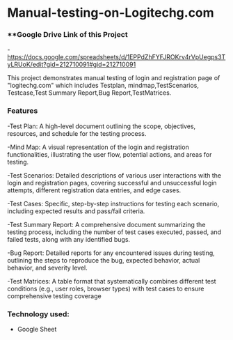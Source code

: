 # Manual-testing-on-Logitechg.com
### **Google Drive Link of this Project
-https://docs.google.com/spreadsheets/d/1EPPdZhFYFJROKrv4rVpUegps3TyLRUoK/edit?gid=212710091#gid=212710091


This project demonstrates manual testing of login and registration page of "logitechg.com" which includes Testplan, mindmap,TestScenarios, Testcase,Test Summary Report,Bug Report,TestMatrices.
### **Features**
-Test Plan:
A high-level document outlining the scope, objectives, resources, and schedule for the testing process.

-Mind Map: 
A visual representation of the login and registration functionalities, illustrating the user flow, potential actions, and areas for testing.

-Test Scenarios:
Detailed descriptions of various user interactions with the login and registration pages, covering successful and unsuccessful login attempts, different registration data entries, and edge cases.

-Test Cases: 
Specific, step-by-step instructions for testing each scenario, including expected results and pass/fail criteria.

-Test Summary Report:
A comprehensive document summarizing the testing process, including the number of test cases executed, passed, and failed tests, along with any identified bugs.

-Bug Report:
Detailed reports for any encountered issues during testing, outlining the steps to reproduce the bug, expected behavior, actual behavior, and severity level.

-Test Matrices:
A table format that systematically combines different test conditions (e.g., user roles, browser types) with test cases to ensure comprehensive testing coverage

### **Technology used:**
- Google Sheet
